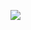 <p>
    <img src="https://visitcount.itsvg.in/api?id=web2dev&label=Profile%20Views&color=12&icon=2&pretty=false" />
</p>
